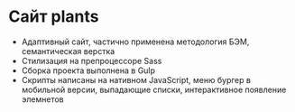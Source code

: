 # Сайт plants
<ul>
  <li>Адаптивный сайт, частично применена методология БЭМ, семантическая верстка</li>
  <li>Стилизация на препроцессоре Sass</li>
  <li>Сборка проекта выполнена в Gulp</li>
  <li>Скрипты написаны на нативном JavaScript, меню бургер в мобильной версии, выпадающие списки, интерактивное появление элемнетов</li>
</ul>
